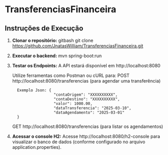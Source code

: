 # TransferenciasFinanceira

## Instruções de Execução

1. **Clonar o repositório:**
   gitbash
   git clone https://github.com/JnatasWilliam/TransferenciasFinanceira.git

2. **Executar o backend:**
   mvn spring-boot:run

3. **Testar os Endpoints:**
   A API estará disponível em http://localhost:8080

   Utilize ferramentas como Postman ou cURL para:
      POST http://localhost:8080/transferencias (para agendar uma transferência)

         Exemplo Json: {
                         "contaOrigem": "XXXXXXXXXX",
                         "contaDestino": "XXXXXXXXXX",
                         "valor": 1000.00,
                         "dataTransferencia": "2025-03-10",
                         "dataAgendamento": "2025-03-01"
         }

      GET http://localhost:8080/transferencias (para listar os agendamentos)



4. **Acessar o console H2:**
   Acesse http://localhost:8080/h2-console para visualizar o banco de dados (conforme configurado no arquivo application.properties).